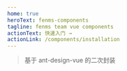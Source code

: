 ```yaml
---
home: true
heroText: fenms-components
tagline: fenms team vue components
actionText: 快速入门 →
actionLink: /components/installation
---
```


> 基于 ant-design-vue 的二次封装
